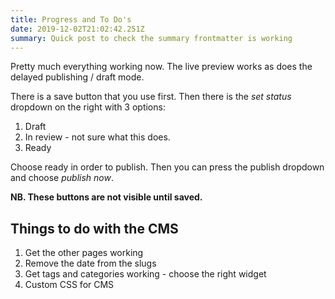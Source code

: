 ```yaml
---
title: Progress and To Do's
date: 2019-12-02T21:02:42.251Z
summary: Quick post to check the summary frontmatter is working
---
```

Pretty much everything working now. The live preview works as does the delayed publishing / draft mode.

There is a save button that you use first. Then there is the *set status* dropdown on the right with 3 options:

1. Draft
2. In review - not sure what this does.
3. Ready

 Choose ready in order to publish. Then you can press the publish dropdown and choose *publish now*.

**NB. These buttons are not visible until saved.**

## Things to do with the CMS

1. Get the other pages working
2. Remove the date from the slugs
3. Get tags and categories working - choose the right widget
4. Custom CSS for CMS
